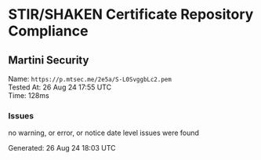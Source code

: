 # STIR/SHAKEN Certificate Repository Compliance

## Martini Security

Name: `https://p.mtsec.me/2e5a/S-L0SvggbLc2.pem`\
Tested At: 26 Aug 24 17:55 UTC\
Time: 128ms

### Issues

no warning, or error, or notice date level issues were found

Generated: 26 Aug 24 18:03 UTC